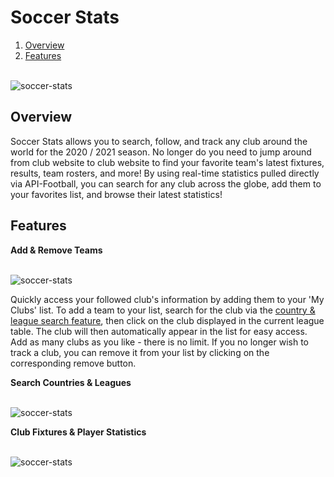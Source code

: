 # Soccer Stats #

1. [Overview](#overview)
2. [Features](#features)

<br align="center">![soccer-stats](https://i.imgur.com/GMB74Ka.png)</br>

## Overview

Soccer Stats allows you to search, follow, and track any club around the world for the 2020 / 2021 season. No longer do you need to jump around from club website to club website to find your favorite team's latest fixtures, results, team rosters, and more! By using real-time statistics pulled directly via API-Football, you can search for any club across the globe, add them to your favorites list, and browse their latest statistics!

## Features

**Add & Remove Teams**

<br align="center">![soccer-stats](https://media.giphy.com/media/7Eh9Ybna9Gw9NwQKDl/giphy.gif)</br>

Quickly access your followed club's information by adding them to your 'My Clubs' list. To add a team to your list, search for the club via the [country & league search feature](#search-countries-leagues), then click on the club displayed in the current league table. The club will then automatically appear in the list for easy access. Add as many clubs as you like - there is no limit. If you no longer wish to track a club, you can remove it from your list by clicking on the corresponding remove button.

<a name="search-countries-leagues">**Search Countries & Leagues**</a>

<br align="center">![soccer-stats](https://media.giphy.com/media/q6vKDPvdgwUktIXuqz/giphy.gif)</br>


**Club Fixtures & Player Statistics**

<br align="center">![soccer-stats](https://media.giphy.com/media/lLESmb4K6uoGazEjYA/giphy.gif)</br>


